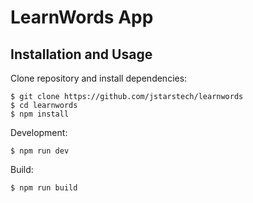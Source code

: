 # LearnWords App


## Installation and Usage

Clone repository and install dependencies:

```shell
$ git clone https://github.com/jstarstech/learnwords
$ cd learnwords
$ npm install
```

Development:

```shell
$ npm run dev
```

Build:

```shell
$ npm run build
```
